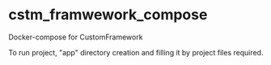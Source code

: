 # cstm_framwework_compose
Docker-compose for CustomFramework

To run project, "app" directory creation and filling it by project files required.
